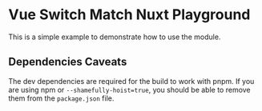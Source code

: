 # Vue Switch Match Nuxt Playground

This is a simple example to demonstrate how to use the module.

## Dependencies Caveats

The dev dependencies are required for the build to work with pnpm.
If you are using npm or `--shamefully-hoist=true`, you should be able to remove them from the `package.json` file.

